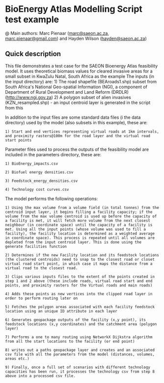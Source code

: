 # BioEnergy Atlas Modelling Script test example
 
@ Main authors: Marc Pienaar (marc@saeon.ac.za, marc.pienaar@gmail.com) and Hayden Wilson (hayden@saeon.ac.za)

Quick description
-----------------

This file demonstrates a test case for the SAEON Bioenergy Atlas feasibility model. It uses theoretical biomass values for cleared invasive areas for a small subset in KwaZulu Natal, South Africa as the example 
The inputs (in the input directory) are: 
	1) The road shapefile (BEAroads1.shp) subset from South Africa's National Geo-spatial Information (NGI), a component of Department of Rural Development and Land Reform (DRDLR) (http://www.ngi.gov.za)
	2) A polygon subset of alien invasives (KZN_resampled.shp) - an input centroid layer is generated in the script from this

In addition to the input files are some standard data files (i the data directory) used by the model (also subsets in this example), these are:

	1) Start and end vertices representing virtual roads at 1km intervals, and proximity rasters@100m for the road layer and the virtual road start points

Parameter files used to process the outputs of the feasibility model are included in the parameters directory, these are:

	1) BioEnergy_impacts.csv
	
	2) Biofuel energy densities.csv
	
	3) Feedstock_energy_densities.csv 
	
	4) Technology cost curves.csv

The model performs the following operations:

	1) Using the max volume from a volume field (in total tonnes) from the centroid input layer, it begins filling a facility capacity; if the volume from the max volume centroid is used up before the capacity of a facility is met, it will fetch more volume from the next closest neighbour (in coordinate space) until the capacity of a facility is met. Using all the input points (whose volume was used to fill a facility), the facility location is determined as a weighted average in coordinate space). This process is repeated until all volumes are depleted from the input centroid layer. This is done using the generate facilities function
	
	2) Determines if the new Facility location and its feedstock locations (the clustered centroids) need to snap to the closest road or closet virtual road start point, in which case it maps the distance from a virtual road to the closest road.
	
	3) Clips various inputs files to the extent of the points created in step 1 and 2 above (these include roads, virtual road start and end points, and proximity rasters for the Virtual roads and main roads)
	
	4) Adds these points as new vertices into the clipped road layer in order to perform routing later on  
	
	5) Fetches the polygon areas associated with each facility feedstock location using an unique ID attribute in each layer 
	
	6) Generates geopackage outputs of the facility (x,y point), its feedstock locations (x,y coordinates) and the catchment area (polygon layer)
	
	7) Performs a one to many routing using NetworkX Dijkstra algorithm from all the start locations to the facility (or end point)
	
	8) writes out a paths geopackage layer and creates and an associated csv file with all the parameters from the model (distances, volumes, areas etc.)
	
	9) Finally, once a full set of scenarios with different technology capacities has been run, it processes the technology csv from step 8 above into a processed csv file. 
